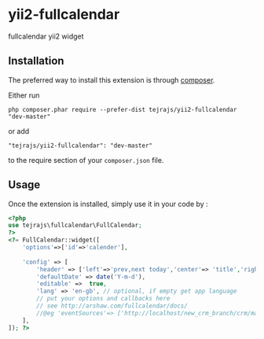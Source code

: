 # yii2-fullcalendar
fullcalendar yii2 widget

Installation
------------

The preferred way to install this extension is through [composer](http://getcomposer.org/download/).

Either run

```
php composer.phar require --prefer-dist tejrajs/yii2-fullcalendar "dev-master"
```

or add

```
"tejrajs/yii2-fullcalendar": "dev-master"
```

to the require section of your `composer.json` file.


Usage
-----

Once the extension is installed, simply use it in your code by  :

```php 
<?php
use tejrajs\fullcalendar\FullCalendar;
?>
<?= FullCalendar::widget([
	'options'=>['id'=>'calender'],
	
    'config' => [
	    'header' => ['left'=>'prev,next today','center'=> 'title','right'=> 'month,agendaWeek,agendaDay'],
	    'defaultDate' => date('Y-m-d'),
	    'editable' =>  true,
        'lang' => 'en-gb', // optional, if empty get app language
        // put your options and callbacks here
        // see http://arshaw.com/fullcalendar/docs/
        //@eg 'eventSources'=> ['http://localhost/new_crm_branch/crm/marketing/feed'],
	], 
]); ?>
```
